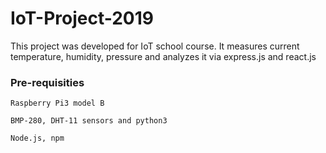 # IoT-Project-2019

This project was developed for IoT school course.
It measures current temperature, humidity, pressure and analyzes it via express.js and react.js

### Pre-requisities
```
Raspberry Pi3 model B 
```
```
BMP-280, DHT-11 sensors and python3
```
```
Node.js, npm
```

